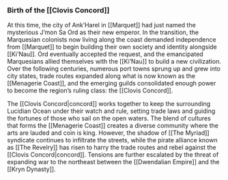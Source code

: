 ### Birth of the [[Clovis Concord]]

At this time, the city of Ank’Harel in [[Marquet]] had just named the mysterious J’mon Sa Ord as their new emperor. In the transition, the Marquesian colonists now living along the coast demanded independence from [[Marquet]] to begin building their own society and identity alongside [[Ki’Nau]]. Ord eventually accepted the request, and the emancipated Marquesians allied themselves with the [[Ki’Nau]] to build a new civilization. Over the following centuries, numerous port towns sprung up and grew into city states, trade routes expanded along what is now known as the [[Menagerie Coast]], and the emerging guilds consolidated enough power to become the region’s ruling class: the [[Clovis Concord]].

The [[Clovis Concord|concord]] works together to keep the surrounding Lucidian Ocean under their watch and rule, setting trade laws and guiding the fortunes of those who sail on the open waters. The blend of cultures that forms the [[Menagerie Coast]] creates a diverse community where the arts are lauded and coin is king. However, the shadow of [[The Myriad]] syndicate continues to infiltrate the streets, while the pirate alliance known as [[The Revelry]] has risen to harry the trade routes and rebel against the [[Clovis Concord|concord]]. Tensions are further escalated by the threat of expanding war to the northeast between the [[Dwendalian Empire]] and the [[Kryn Dynasty]].